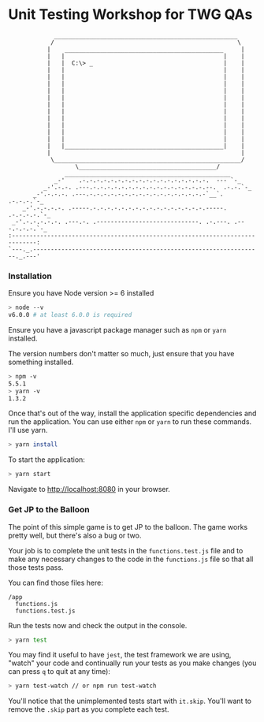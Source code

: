 # Unit Testing Workshop for TWG QAs

```
             ____________________________________________________
            /                                                    \
           |    _____________________________________________     |
           |   |                                             |    |
           |   |  C:\> _                                     |    |
           |   |                                             |    |
           |   |                                             |    |
           |   |                                             |    |
           |   |                                             |    |
           |   |                                             |    |
           |   |                                             |    |
           |   |                                             |    |
           |   |                                             |    |
           |   |                                             |    |
           |   |                                             |    |
           |   |                                             |    |
           |   |_____________________________________________|    |
           |                                                      |
            \_____________________________________________________/
                   \_______________________________________/
                _______________________________________________
             _-'    .-.-.-.-.-.-.-.-.-.-.-.-.-.-.-.-.-.-.  --- `-_
          _-'.-.-. .---.-.-.-.-.-.-.-.-.-.-.-.-.-.-.-.-.--.  .-.-.`-_
       _-'.-.-.-. .---.-.-.-.-.-.-.-.-.-.-.-.-.-.-.-.-.-`__`. .-.-.-.`-_
    _-'.-.-.-.-. .-----.-.-.-.-.-.-.-.-.-.-.-.-.-.-.-.-.-----. .-.-.-.-.`-_
 _-'.-.-.-.-.-. .---.-. .-----------------------------. .-.---. .---.-.-.-.`-_
:-----------------------------------------------------------------------------:
`---._.-----------------------------------------------------------------._.---'
```

### Installation

Ensure you have Node version >= 6 installed

```bash
> node --v
v6.0.0 # at least 6.0.0 is required
```

Ensure you have a javascript package manager such as `npm` or `yarn` installed.

The version numbers don't matter so much, just ensure that you have something installed.
```bash
> npm -v
5.5.1
> yarn -v
1.3.2
```

Once that's out of the way, install the application specific dependencies and run the application.  You can use either `npm` or `yarn` to run these commands.  I'll use yarn.

```bash
> yarn install
```

To start the application:

```bash
> yarn start
```

Navigate to [http://localhost:8080](http://localhost:8080) in your browser.


### Get JP to the Balloon

The point of this simple game is to get JP to the balloon.  The game works pretty well, but there's also a bug or two.

Your job is to complete the unit tests in the `functions.test.js` file and to make any necessary changes to the code in the `functions.js` file so that all those tests pass.

You can find those files here:

```
/app
  functions.js
  functions.test.js
```

Run the tests now and check the output in the console.
```bash
> yarn test
```

You may find it useful to have `jest`, the test framework we are using, "watch" your code and continually run your tests as you make changes (you can press `q` to quit at any time):

```bash
> yarn test-watch // or npm run test-watch
```

You'll notice that the unimplemented tests start with `it.skip`. You'll want to remove the `.skip` part as you complete each test.

